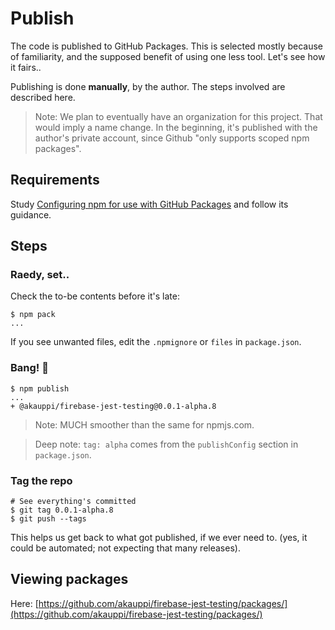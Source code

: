 # Publish

The code is published to GitHub Packages. This is selected mostly because of familiarity, and the supposed benefit of using one less tool. Let's see how it fairs..

Publishing is done **manually**, by the author. The steps involved are described here.

>Note: We plan to eventually have an organization for this project. That would imply a name change. In the beginning, it's published with the author's private account, since Github "only supports scoped npm packages".


## Requirements

Study [Configuring npm for use with GitHub Packages](https://docs.github.com/en/packages/using-github-packages-with-your-projects-ecosystem/configuring-npm-for-use-with-github-packages) and follow its guidance.

## Steps

### Raedy, set.. 

Check the to-be contents before it's late:

```
$ npm pack
...
```

If you see unwanted files, edit the `.npmignore` or `files` in `package.json`.

### Bang! 🚀

```
$ npm publish
...
+ @akauppi/firebase-jest-testing@0.0.1-alpha.8
```

>Note: MUCH smoother than the same for npmjs.com.

>Deep note: `tag: alpha` comes from the `publishConfig` section in `package.json`.

### Tag the repo

```
# See everything's committed
$ git tag 0.0.1-alpha.8
$ git push --tags
```

This helps us get back to what got published, if we ever need to. (yes, it could be automated; not expecting that many releases).


## Viewing packages

Here: [https://github.com/akauppi/firebase-jest-testing/packages/](https://github.com/akauppi/firebase-jest-testing/packages/)


